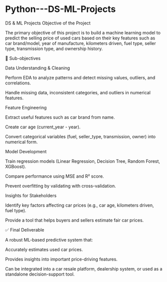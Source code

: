 # Python---DS-ML-Projects
DS &amp; ML Projects
Objective of the Project

The primary objective of this project is to build a machine learning model to predict the selling price of used cars based on their key features such as car brand/model, year of manufacture, kilometers driven, fuel type, seller type, transmission type, and ownership history.

🔑 Sub-objectives

Data Understanding & Cleaning

Perform EDA to analyze patterns and detect missing values, outliers, and correlations.

Handle missing data, inconsistent categories, and outliers in numerical features.

Feature Engineering

Extract useful features such as car brand from name.

Create car age (current_year - year).

Convert categorical variables (fuel, seller_type, transmission, owner) into numerical form.

Model Development

Train regression models (Linear Regression, Decision Tree, Random Forest, XGBoost).

Compare performance using MSE and R² score.

Prevent overfitting by validating with cross-validation.

Insights for Stakeholders

Identify key factors affecting car prices (e.g., car age, kilometers driven, fuel type).

Provide a tool that helps buyers and sellers estimate fair car prices.

✅ Final Deliverable

A robust ML-based predictive system that:

Accurately estimates used car prices.

Provides insights into important price-driving features.

Can be integrated into a car resale platform, dealership system, or used as a standalone decision-support tool.
